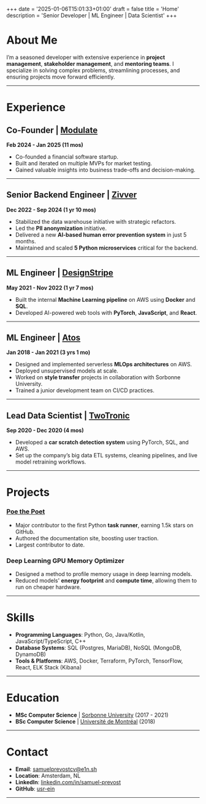 +++
date = '2025-01-06T15:01:33+01:00'
draft = false
title = 'Home'
description = 'Senior Developer | ML Engineer | Data Scientist'
+++

# About Me

I’m a seasoned developer with extensive experience in **project management**, **stakeholder management**, and **mentoring teams**. I specialize in solving complex problems, streamlining processes, and ensuring projects move forward efficiently.

---

# Experience

## Co-Founder | [Modulate](https://getmodulate.com)  
**Feb 2024 - Jan 2025 (11 mos)**  
- Co-founded a financial software startup.  
- Built and iterated on multiple MVPs for market testing.  
- Gained valuable insights into business trade-offs and decision-making.

---

## Senior Backend Engineer | [Zivver](https://zivver.com)  
**Dec 2022 - Sep 2024 (1 yr 10 mos)**  
- Stabilized the data warehouse initiative with strategic refactors.  
- Led the **PII anonymization** initiative.  
- Delivered a new **AI-based human error prevention system** in just 5 months.  
- Maintained and scaled **5 Python microservices** critical for the backend.  

---

## ML Engineer | [DesignStripe](https://designstripe.com)  
**May 2021 - Nov 2022 (1 yr 7 mos)**  
- Built the internal **Machine Learning pipeline** on AWS using **Docker** and **SQL**.  
- Developed AI-powered web tools with **PyTorch**, **JavaScript**, and **React**.

---


## ML Engineer | [Atos](https://atos.net/en)  
**Jan 2018 - Jan 2021 (3 yrs 1 mo)**  
- Designed and implemented serverless **MLOps architectures** on AWS.  
- Deployed unsupervised models at scale.  
- Worked on **style transfer** projects in collaboration with Sorbonne University.  
- Trained a junior development team on CI/CD practices.

---

## Lead Data Scientist | [TwoTronic](https://www.vehicle-scanner.com)  
**Sep 2020 - Dec 2020 (4 mos)**  
- Developed a **car scratch detection system** using PyTorch, SQL, and AWS.  
- Set up the company’s big data ETL systems, cleaning pipelines, and live model retraining workflows.

---

# Projects

### [Poe the Poet](https://poethepoet.natn.io)  
- Major contributor to the first Python **task runner**, earning 1.5k stars on GitHub.  
- Authored the documentation site, boosting user traction.  
- Largest contributor to date.

### Deep Learning GPU Memory Optimizer  
- Designed a method to profile memory usage in deep learning models.  
- Reduced models' **energy footprint** and **compute time**, allowing them to run on cheaper hardware.  

---

# Skills

- **Programming Languages**: Python, Go, Java/Kotlin, JavaScript/TypeScript, C++  
- **Database Systems**: SQL (Postgres, MariaDB), NoSQL (MongoDB, DynamoDB)  
- **Tools & Platforms**: AWS, Docker, Terraform, PyTorch, TensorFlow, React, ELK Stack (Kibana)  

---

# Education

- **MSc Computer Science** | [Sorbonne University](https://www.sorbonne-universite.fr/en) (2017 - 2021)  
- **BSc Computer Science** | [Université de Montréal](https://www.umontreal.ca/en) (2018)  

---

# Contact

- **Email**: [samuelprevostcv@e1n.sh](mailto:samuelprevostcv@e1n.sh)  
- **Location**: Amsterdam, NL  
- **LinkedIn**: [linkedin.com/in/samuel-prevost](https://www.linkedin.com/in/samuel-prevost/)  
- **GitHub**: [usr-ein](https://github.com/usr-ein)  

---
